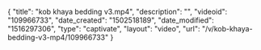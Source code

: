 {
    "title": "kob khaya bedding v3.mp4",
    "description": "",
    "videoid": "109966733",
    "date_created": "1502518189",
    "date_modified": "1516297306",
    "type": "captivate",
    "layout": "video",
    "url": "\/v\/kob-khaya-bedding-v3-mp4\/109966733"
}